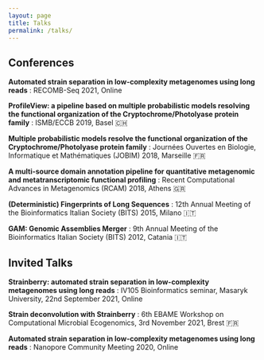 ```yaml
---
layout: page
title: Talks
permalink: /talks/
---
```


## Conferences

**Automated strain separation in low-complexity metagenomes using long reads**
: RECOMB-Seq 2021, Online

**ProfileView: a pipeline based on multiple probabilistic models resolving the functional organization of the Cryptochrome/Photolyase protein family**
: ISMB/ECCB 2019, Basel 🇨🇭

**Multiple probabilistic models resolve the functional organization of the Cryptochrome/Photolyase protein family**
: Journées Ouvertes en Biologie, Informatique et Mathématiques (JOBIM) 2018, Marseille 🇫🇷

**A multi-source domain annotation pipeline for quantitative metagenomic and metatranscriptomic functional profiling**
: Recent Computational Advances in Metagenomics (RCAM) 2018, Athens 🇬🇷

**(Deterministic) Fingerprints of Long Sequences**
: 12th Annual Meeting of the Bioinformatics Italian Society (BITS) 2015, Milano 🇮🇹

**GAM: Genomic Assemblies Merger**
: 9th Annual Meeting of the Bioinformatics Italian Society (BITS) 2012, Catania 🇮🇹

## Invited Talks

**Strainberry: automated strain separation in low-complexity metagenomes using long reads**
: IV105 Bioinformatics seminar, Masaryk University, 22nd September 2021, Online

**Strain deconvolution with Strainberry**
: 6th EBAME Workshop on Computational Microbial Ecogenomics, 3rd November 2021, Brest 🇫🇷

**Automated strain separation in low-complexity metagenomes using long reads**
: Nanopore Community Meeting 2020, Online

